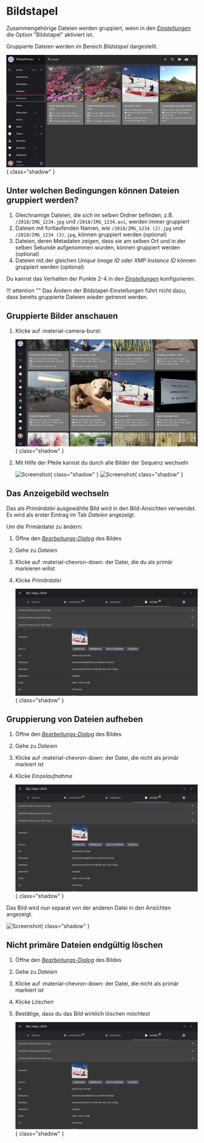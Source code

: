 # Bildstapel #

Zusammengehörige Dateien werden gruppiert, wenn in den [*Einstellungen*](../settings/general.md) die Option "Bildstapel" aktiviert ist.

Gruppierte Dateien werden im Bereich *Bildstapel* dargestellt.

![Screenshot](img/stack-page-german.png){ class="shadow" }

## Unter welchen Bedingungen können Dateien gruppiert werden? ##

1. Gleichnamige Dateien, die sich im selben Ordner befinden, z.B. `/2018/IMG_1234.jpg` und  `/2018/IMG_1234.avi`, werden immer gruppiert
2. Dateien mit fortlaufenden Namen, wie `/2018/IMG_1234 (2).jpg` und `/2018/IMG_1234 (3).jpg`, können gruppiert werden (optional)
3. Dateien, deren Metadaten zeigen, dass sie am selben Ort und in der selben Sekunde aufgenommen wurden, können gruppiert werden (optional)
4. Dateien mit der gleichen *Unique Image ID* oder *XMP Instance ID* können gruppiert werden (optional)

Du kannst das Verhalten der Punkte 2-4 in den [*Einstellungen*](../settings/general.md) konfigurieren.

!!! attention ""
      Das Ändern der Bildstapel-Einstellungen führt nicht dazu, dass bereits gruppierte Dateien wieder getrennt werden.

## Gruppierte Bilder anschauen ##

1. Klicke auf :material-camera-burst:

    ![Screenshot](img/sequential1-dark.png){ class="shadow" }

2. Mit Hilfe der Pfeile kannst du durch alle Bilder der Sequenz wechseln

    ![Screenshot](img/sequential3.png){ class="shadow" } ![Screenshot](img/sequential4.png){ class="shadow" }


## Das Anzeigebild wechseln ##
Das als *Primärdatei* ausgewählte Bild wird in den Bild-Ansichten verwendet. 
Es wird als erster Eintrag im Tab *Dateien* angezeigt.

Um die Primärdatei zu ändern:

1. Öffne den [*Bearbeitungs-Dialog*](edit.md) des Bildes
2. Gehe zu *Dateien*
3. Klicke auf :material-chevron-down: der Datei, die du als primär markieren willst
4. Klicke *Primärdatei*

      ![Screenshot](img/stacks-edit-german.png){ class="shadow" } 


## Gruppierung von Dateien aufheben ##
1. Öffne den [*Bearbeitungs-Dialog*](edit.md) des Bildes
2. Gehe zu *Dateien*
3. Klicke auf :material-chevron-down: der Datei, die nicht als primär markiert ist
4. Klicke *Einzelaufnahme*

      ![Screenshot](img/stacks-edit-german.png){ class="shadow" }

Das Bild wird nun separat von der anderen Datei in den Ansichten angezeigt.

![Screenshot](img/unstacked-dark.png){ class="shadow" }

## Nicht primäre Dateien endgültig löschen ##
1. Öffne den [*Bearbeitungs-Dialog*](edit.md) des Bildes
2. Gehe zu *Dateien*
3. Klicke auf :material-chevron-down: der Datei, die nicht als primär markiert ist
4. Klicke *Löschen*
5. Bestätige, dass du das Bild wirklich löschen möchtest

      ![Screenshot](img/stacks-edit-german.png){ class="shadow" }